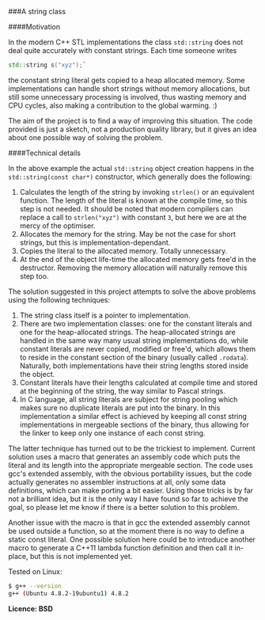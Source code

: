 ###A string class

####Motivation

In the modern C++ STL implementations the class `std::string` does not deal quite accurately with constant strings.
Each time someone writes
```C++
std::string s("xyz");`
```
the constant string literal gets copied to a heap allocated memory. Some implementations can handle
short strings without memory allocations, but still some unnecessary processing is involved, thus wasting
memory and CPU cycles, also making a contribution to the global warming. :)

The aim of the project is to find a way of improving this situation. The code provided is just a sketch,
not a production quality library, but it gives an idea about one possible way of solving the problem.

####Technical details

In the above example the actual `std::string` object creation happens in the `std::string(const char*)` constructor, which generally does the following:

1. Calculates the length of the string by invoking `strlen()` or an equivalent function. The length of the literal is known at the compile time, so this step is not needed. It should be noted that modern compilers can replace a
call to `strlen("xyz")` with constant `3`, but here we are at the mercy of the optimiser.
2. Allocates the memory for the string. May be not the case for short strings, but this is implementation-dependant.
3. Copies the literal to the allocated memory. Totally unnecessary.
4. At the end of the object life-time the allocated memory gets free'd in the destructor. Removing the memory allocation will naturally remove this step too.

The solution suggested in this project attempts to solve the above problems using the following techniques:

1. The string class itself is a pointer to implementation.
2. There are two implementation classes: one for the constant literals and one for the heap-allocated strings. The
heap-allocated strings are handled in the same way many usual string implementations do, while constant literals
are never copied, modified or free'd, which allows them to reside in the constant section of the binary (usually called `.rodata`). Naturally, both implementations have their string lengths stored inside the object.
3. Constant literals have their lengths calculated at compile time and stored at the beginning of the string,
the way similar to Pascal strings.
4. In C language, all string literals are subject for string pooling which makes sure no duplicate literals are put into the binary. In this implementation a similar effect is achieved by keeping all const string implementations in mergeable sections of the binary, thus allowing for the linker to keep only one instance of each const string.

The latter technique has turned out to be the trickiest to implement. Current solution uses a macro that generates
an assembly code which puts the literal and its length into the appropriate mergeable section. The code uses gcc's extended assembly, with the obvious portability issues, but the code actually generates no assembler instructions at all, only some data definitions, which can make porting a bit easier. Using those tricks is by far not a brilliant idea, but it is the only way I have found so far to achieve the goal, so please let me know if there is a better solution to this problem.

Another issue with the macro is that in gcc the extended assembly cannot be used outside a function, so at the moment there is no way to define a static const literal. One possible solution here could be to introduce another macro to generate a C++11 lambda function definition and then call it in-place, but this is not implemented yet.

Tested on Linux:

```bash
$ g++ --version
g++ (Ubuntu 4.8.2-19ubuntu1) 4.8.2
```

**Licence: BSD**
